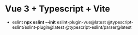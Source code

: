 # Vue 3 + Typescript + Vite

* eslint
  **npx eslint --init**
  eslint-plugin-vue@latest @typescript-eslint/eslint-plugin@latest @typescript-eslint/parser@latest
